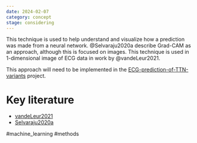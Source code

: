 ```yaml
---
date: 2024-02-07
category: concept
stage: considering
---
```


This technique is used to help understand and visualize how a prediction was made from a neural network. 
@Selvaraju2020a describe Grad-CAM as an approach, although this is focused on images. 
This technique is used in 1-dimensional image of ECG data in work by @vandeLeur2021.

This approach will need to be implemented in the [ECG-prediction-of-TTN-variants](ECG-prediction-of-TTN-variants.md) project.

# Key literature

- [vandeLeur2021](../literature/vandeLeur2021.md)
- [Selvaraju2020a](../literature/Selvaraju2020a.md)

#machine_learning 
#methods 